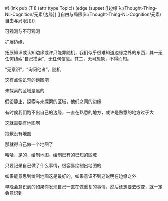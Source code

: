 #! (ink pub (T i) (attr (type Topic)) (edge (supset [[边缘|λ:/Thought-Thing-NL-Cognition/元素/边缘]] [[自由与局限|λ:/Thought-Thing-NL-Cognition/元素/自由与局限]])))

可观测与不可观测

扩展边缘，

拓展知识或认知边缘或许只能靠随机，我们似乎很难知道边缘之外的东西，其一无任何线索“自己摸索”，无任何信息。其二，无可想象，不得而知。

“无意识”，“询问他者”，随机

这有点像饥荒的跑图吧

未探索的区域是黑的

假设静止，探索与未探索的区域，他们之间的边缘

有时候我们跑不出自己的边缘，一直在熟悉的地方，或许是熟悉的地方过于大

这就需要有地图啊

抱歉没有地图

那就得自己做一个地图了

哈哈，是的，绘制地图。绘制已有的已知的区域

只要记录自己做了什么事情，很容易绘制出地图的

如果能意思到绘制地图这是最好的，如果意识不到这说明在边缘之外

早晚会意识到的如果你发现自己一直在做重复的事情，然后还想要去改变，就一定会意识到